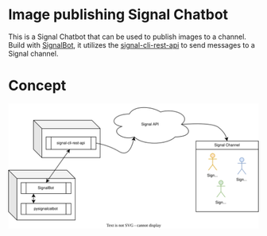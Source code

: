 # Image publishing Signal Chatbot

This is a Signal Chatbot that can be used to publish images to a channel. Build with [SignalBot](https://github.com/filipre/signalbot), it utilizes the [signal-cli-rest-api](https://github.com/bbernhard/signal-cli-rest-api) to send messages to a Signal channel.


# Concept
![Concept](./docs/concept.drawio.svg)
